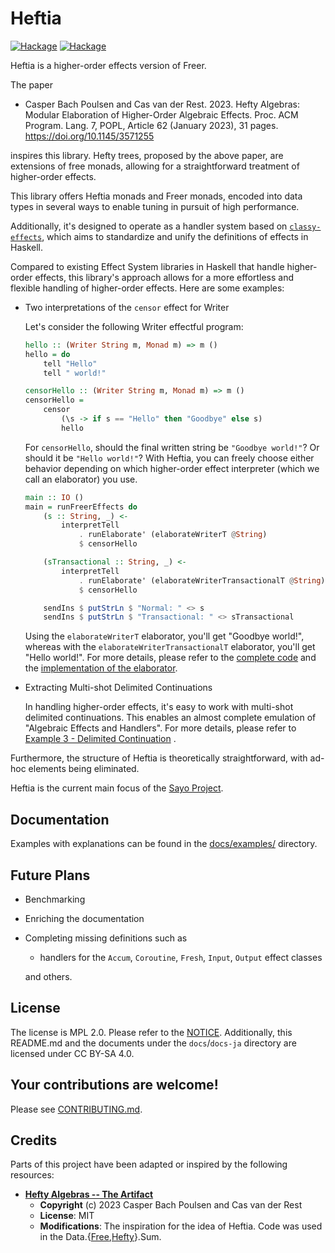 # Heftia

[![Hackage](https://img.shields.io/hackage/v/heftia.svg?logo=haskell&label=heftia)](https://hackage.haskell.org/package/heftia)
[![Hackage](https://img.shields.io/hackage/v/heftia-effects.svg?logo=haskell&label=heftia-effects)](https://hackage.haskell.org/package/heftia-effects)

Heftia is a higher-order effects version of Freer.

The paper
* Casper Bach Poulsen and Cas van der Rest. 2023. Hefty Algebras: Modular
    Elaboration of Higher-Order Algebraic Effects. Proc. ACM Program. Lang. 7,
    POPL, Article 62 (January 2023), 31 pages. <https://doi.org/10.1145/3571255>

inspires this library.
Hefty trees, proposed by the above paper, are extensions of free monads,
allowing for a straightforward treatment of higher-order effects.

This library offers Heftia monads and Freer monads, encoded into data
types in several ways to enable tuning in pursuit of high performance.

Additionally, it's designed to operate as a handler system based
on [`classy-effects`](https://github.com/sayo-hs/classy-effects), which aims to
standardize and unify the definitions of effects in Haskell.

Compared to existing Effect System libraries in Haskell that handle higher-order effects, this
library's approach allows for a more effortless and flexible handling of higher-order effects. Here
are some examples:

* Two interpretations of the `censor` effect for Writer

    Let's consider the following Writer effectful program:

    ```hs
    hello :: (Writer String m, Monad m) => m ()
    hello = do
        tell "Hello"
        tell " world!"

    censorHello :: (Writer String m, Monad m) => m ()
    censorHello =
        censor
            (\s -> if s == "Hello" then "Goodbye" else s)
            hello
    ```

    For `censorHello`, should the final written string be `"Goodbye world!"`? Or should it be `"Hello world!"`?
    With Heftia, you can freely choose either behavior depending on which higher-order effect interpreter (which we call an elaborator) you use.

    ```hs
    main :: IO ()
    main = runFreerEffects do
        (s :: String, _) <-
            interpretTell
                . runElaborate' (elaborateWriterT @String)
                $ censorHello

        (sTransactional :: String, _) <-
            interpretTell
                . runElaborate' (elaborateWriterTransactionalT @String)
                $ censorHello

        sendIns $ putStrLn $ "Normal: " <> s
        sendIns $ putStrLn $ "Transactional: " <> sTransactional
    ```

    Using the `elaborateWriterT` elaborator, you'll get "Goodbye world!", whereas with the `elaborateWriterTransactionalT` elaborator, you'll get "Hello world!".
    For more details, please refer to the [complete code](heftia-effects/Example/Writer/Main.hs) and the [implementation of the elaborator](heftia-effects/src/Control/Effect/Handler/Heftia/Writer.hs).

* Extracting Multi-shot Delimited Continuations

    In handling higher-order effects, it's easy to work with multi-shot delimited continuations.
    This enables an almost complete emulation of "Algebraic Effects and Handlers".
    For more details, please refer to
    [Example 3 - Delimited Continuation](<docs/examples/03 Delimited Continuation.md>) .

Furthermore, the structure of Heftia is theoretically straightforward, with ad-hoc elements being
eliminated.

Heftia is the current main focus of the [Sayo Project](https://github.com/sayo-hs).

## Documentation
Examples with explanations can be found in the [docs/examples/](docs/examples/) directory.

## Future Plans
* Benchmarking
* Enriching the documentation
* Completing missing definitions such as
    * handlers for the `Accum`, `Coroutine`, `Fresh`, `Input`, `Output` effect classes

    and others.

## License
The license is MPL 2.0. Please refer to the [NOTICE](NOTICE).
Additionally, this README.md and the documents under the `docs`/`docs-ja` directory are licensed
under CC BY-SA 4.0.

## Your contributions are welcome!
Please see [CONTRIBUTING.md](CONTRIBUTING.md).

## Credits
Parts of this project have been adapted or inspired by the following resources:

* **[Hefty Algebras -- The Artifact](https://github.com/heft-lang/POPL2023)**
    * **Copyright** (c) 2023 Casper Bach Poulsen and Cas van der Rest
    * **License**: MIT
    * **Modifications**: The inspiration for the idea of Heftia. Code was used in the Data.{[Free](https://github.com/sayo-hs/heftia/blob/165a5246ffbf473210bfb26a17da3e37d79a5346/heftia/src/Data/Free/Sum.hs),[Hefty](https://github.com/sayo-hs/heftia/blob/165a5246ffbf473210bfb26a17da3e37d79a5346/heftia/src/Data/Hefty/Sum.hs)}.Sum.
